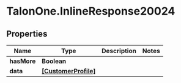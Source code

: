 # TalonOne.InlineResponse20024

## Properties

Name | Type | Description | Notes
------------ | ------------- | ------------- | -------------
**hasMore** | **Boolean** |  | 
**data** | [**[CustomerProfile]**](CustomerProfile.md) |  | 


